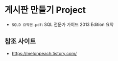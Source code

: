 # 게시판 만들기 Project

* `SQLD 요약본.pdf`:  SQL 전문가 가이드 2013 Edition 요약


## 참조 사이트
* https://melonpeach.tistory.com/ 


